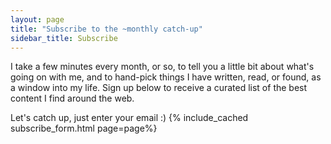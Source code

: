```yaml
---
layout: page
title: "Subscribe to the ~monthly catch-up"
sidebar_title: Subscribe
---
```


I take a few minutes every month, or so, to tell you a little bit about what's going on with me, and to hand-pick things I have written, read, or found, as a window into my life. Sign up below to receive a curated list of the best content I find around the web.

Let's catch up, just enter your email :)
{% include_cached subscribe_form.html page=page%}